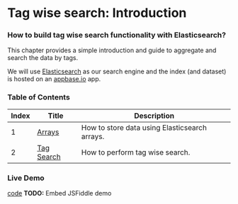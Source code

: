 # Tag wise search: Introduction

### How to build tag wise search functionality with Elasticsearch?

This chapter provides a simple introduction and guide to aggregate and search the data by tags. 

We will use [Elasticsearch](https://www.elastic.co/products/elasticsearch) as our search engine and the index (and dataset) is hosted on an [appbase.io](https://appbase.io) app.

### Table of Contents

| Index     | Title    | Description |
| ---------- | ---------- |---------|
| 1          | [Arrays](https://github.com/appbaseio/esc/blob/master/searchbar/arrays.md) | How to store data using Elasticsearch arrays. |
| 2       | [Tag Search](https://github.com/appbaseio/esc/blob/master/searchbar/tag-search.md) | How to perform tag wise search. |

### Live Demo
<script async src="//jsfiddle.net/1b8tcxs4/3/embed/"></script>
[code](https://jsfiddle.net/1b8tcxs4/3/)
**TODO:** Embed JSFiddle demo
